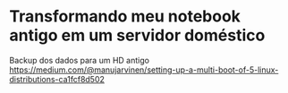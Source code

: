 # Transformando meu notebook antigo em um servidor doméstico

Backup dos dados para um HD antigo
<https://medium.com/@manujarvinen/setting-up-a-multi-boot-of-5-linux-distributions-ca1fcf8d502>
